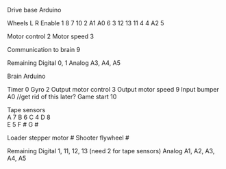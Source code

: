 Drive base Arduino

Wheels	L	R	Enable
1		8	7	10
2		A1	A0	6
3		12	13	11
4		4	A2	5

Motor control			2
Motor speed			3

Communication to brain	9

Remaining
Digital				0, 1
Analog			A3, A4, A5

Brain Arduino

Timer				0
Gyro				2
Output motor control	3
Output motor speed		9
Input bumper			A0 //get rid of this later?
Game start			10

Tape sensors		
A				7
B				6
C				4
D				8	
E				5
F				#
G				#

Loader stepper motor	#
Shooter flywheel		#


Remaining
Digital				1, 11, 12, 13 (need 2 for tape sensors)
Analog			A1, A2, A3, A4, A5
